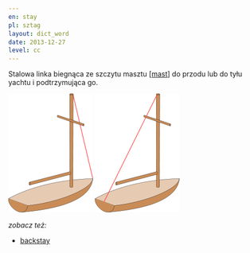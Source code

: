 ```yaml
---
en: stay
pl: sztag
layout: dict_word
date: 2013-12-27
level: cc
---
```


Stalowa linka biegnąca ze szczytu masztu [[mast](/dict/yacht-parts/sails/mast.html)] do przodu lub do tyłu yachtu i podtrzymująca go.

![stay](/img/dict/stay.png)
![backstay](/img/dict/backstay.png)

*zobacz też:*

* [backstay](/dict/yacht-parts/rigging/backstay.html)
